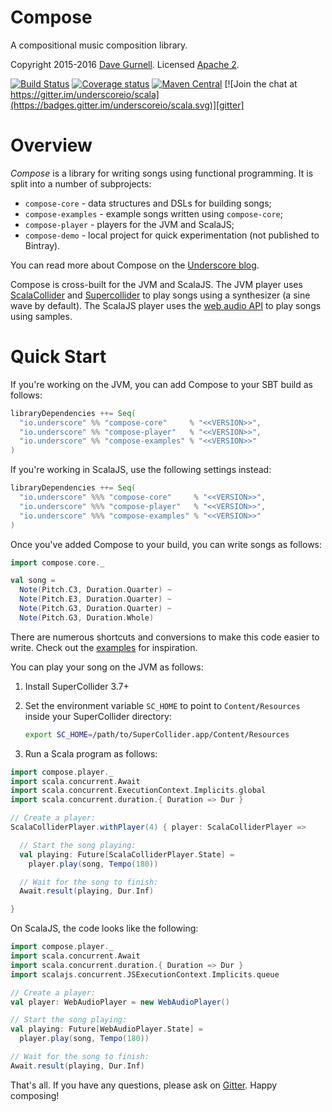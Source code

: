 # Compose

A compositional music composition library.

Copyright 2015-2016 [Dave Gurnell][davegurnell]. Licensed [Apache 2][license].

[![Build Status](https://travis-ci.org/underscoreio/compose.svg?branch=develop)][travis]
[![Coverage status](https://img.shields.io/codecov/c/github/underscoreio/compose/develop.svg)](https://codecov.io/github/underscoreio/compose)
[![Maven Central](https://maven-badges.herokuapp.com/maven-central/io.underscore/compose_2.11/badge.svg)](https://maven-badges.herokuapp.com/maven-central/io.underscore/compose_2.11)
[![Join the chat at https://gitter.im/underscoreio/scala](https://badges.gitter.im/underscoreio/scala.svg)][gitter]

# Overview

*Compose* is a library for writing songs using functional programming.
It is split into a number of subprojects:

- `compose-core`     - data structures and DSLs for building songs;
- `compose-examples` - example songs written using `compose-core`;
- `compose-player`   - players for the JVM and ScalaJS;
- `compose-demo`     - local project for quick experimentation (not published to Bintray).

You can read more about Compose on the [Underscore blog][blog].

Compose is cross-built for the JVM and ScalaJS.
The JVM player uses [ScalaCollider][scalacollider] and [Supercollider][supercollider]
to play songs using a synthesizer (a sine wave by default).
The ScalaJS player uses the [web audio API][webaudio] to play songs using samples.

# Quick Start

If you're working on the JVM, you can add Compose to your SBT build as follows:

```scala
libraryDependencies ++= Seq(
  "io.underscore" %% "compose-core"     % "<<VERSION>>",
  "io.underscore" %% "compose-player"   % "<<VERSION>>",
  "io.underscore" %% "compose-examples" % "<<VERSION>>"
)
```

If you're working in ScalaJS, use the following settings instead:

```scala
libraryDependencies ++= Seq(
  "io.underscore" %%% "compose-core"     % "<<VERSION>>",
  "io.underscore" %%% "compose-player"   % "<<VERSION>>",
  "io.underscore" %%% "compose-examples" % "<<VERSION>>"
)
```

Once you've added Compose to your build, you can write songs as follows:

```scala
import compose.core._

val song =
  Note(Pitch.C3, Duration.Quarter) ~
  Note(Pitch.E3, Duration.Quarter) ~
  Note(Pitch.G3, Duration.Quarter) ~
  Note(Pitch.G3, Duration.Whole)
```

There are numerous shortcuts and conversions to make this code easier to write.
Check out the [examples][examples] for inspiration.

You can play your song on the JVM as follows:

 1. Install SuperCollider 3.7+
 2. Set the environment variable `SC_HOME` to point to `Content/Resources` inside your SuperCollider directory:

    ```bash
    export SC_HOME=/path/to/SuperCollider.app/Content/Resources
    ```

 3. Run a Scala program as follows:

```scala
import compose.player._
import scala.concurrent.Await
import scala.concurrent.ExecutionContext.Implicits.global
import scala.concurrent.duration.{ Duration => Dur }

// Create a player:
ScalaColliderPlayer.withPlayer(4) { player: ScalaColliderPlayer =>

  // Start the song playing:
  val playing: Future[ScalaColliderPlayer.State] =
    player.play(song, Tempo(180))

  // Wait for the song to finish:
  Await.result(playing, Dur.Inf)

}
```

On ScalaJS, the code looks like the following:

```scala
import compose.player._
import scala.concurrent.Await
import scala.concurrent.duration.{ Duration => Dur }
import scalajs.concurrent.JSExecutionContext.Implicits.queue

// Create a player:
val player: WebAudioPlayer = new WebAudioPlayer()

// Start the song playing:
val playing: Future[WebAudioPlayer.State] =
  player.play(song, Tempo(180))

// Wait for the song to finish:
Await.result(playing, Dur.Inf)
```

That's all. If you have any questions, please ask on [Gitter][gitter]. Happy composing!

[blog]: http://underscore.io/blog/posts/2015/03/05/compositional-music-composition.html
[davegurnell]: http://davegurnell.com
[examples]: https://github.com/underscoreio/compose/blob/develop/main/shared/src/main/scala/compose/examples
[gitter]: https://gitter.im/underscoreio/scala?utm_source=badge&utm_medium=badge&utm_campaign=pr-badge&utm_content=badge
[license]: http://www.apache.org/licenses/LICENSE-2.0.txt
[scalacollider]: https://github.com/Sciss/ScalaCollider
[supercollider]: http://www.audiosynth.com
[travis]: https://travis-ci.org/underscoreio/compose
[webaudio]: https://developer.mozilla.org/en-US/docs/Web/API/Web_Audio_API
